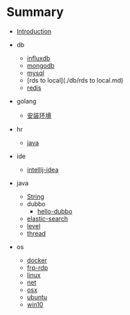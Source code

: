 # Summary
- [Introduction](README.md)

- db
  - [influxdb](./db/influxdb.md)
  - [mongodb](./db/mongodb.md)
  - [mysql](./db/mysql.md)
  - [rds to local](./db/rds to local.md)
  - [redis](./db/redis.md)
- golang
  - [安装环境](./golang/安装环境.md)
- hr
  - [java](./hr/java.md)
- ide
  - [intellij-idea](./ide/intellij-idea.md)
- java
  - [String](./java/String.md)
  - dubbo
    - [hello-dubbo](./java/dubbo/hello-dubbo.md)
  - [elastic-search](./java/elastic-search.md)
  - [level](./java/level.md)
  - [thread](./java/thread.md)
- os
  - [docker](./os/docker.md)
  - [frp-rdp](./os/frp-rdp.md)
  - [linux](./os/linux.md)
  - [net](./os/net.md)
  - [osx](./os/osx.md)
  - [ubuntu](./os/ubuntu.md)
  - [win10](./os/win10.md)
